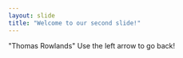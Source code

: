 ```yaml
---
layout: slide
title: "Welcome to our second slide!"
---
```

"Thomas Rowlands"
Use the left arrow to go back!
